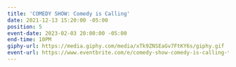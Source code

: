 ```yaml
---
title: 'COMEDY SHOW: Comedy is Calling'
date: 2021-12-13 15:20:00 -05:00
position: 5
event-date: 2023-02-03 20:00:00 -05:00
end-time: 10PM
giphy-url: https://media.giphy.com/media/xTk9ZNSEaGv7FtKY6s/giphy.gif
event-url: https://www.eventbrite.com/e/comedy-show-comedy-is-calling-tickets-524651756527
---
```


